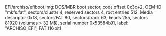 EFI/archiso/efiboot.img: DOS/MBR boot sector, code offset 0x3c+2, OEM-ID "mkfs.fat", sectors/cluster 4, reserved sectors 4, root entries 512, Media descriptor 0xf8, sectors/FAT 80, sectors/track 63, heads 255, sectors 81920 (volumes > 32 MB), serial number 0x53584b91, label: "ARCHISO_EFI", FAT (16 bit)
